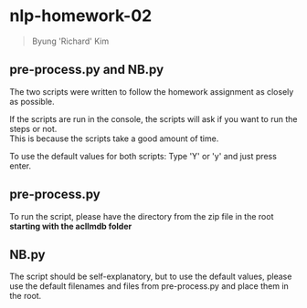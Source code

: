 # nlp-homework-02
> Byung 'Richard' Kim

## pre-process.py and NB.py
The two scripts were written to follow the homework assignment as closely as possible.

If the scripts are run in the console, the scripts will ask if you want to run the steps or not.<br>
This is because the scripts take a good amount of time.

To use the default values for both scripts:
Type 'Y' or 'y' and just press enter. 

## pre-process.py
To run the script, please have the directory from the zip file in the root<br>
<b>starting with the aclImdb folder</b>

## NB.py
The script should be self-explanatory, but to use the default values,
please use the default filenames and files from pre-process.py and place them in the root. 

